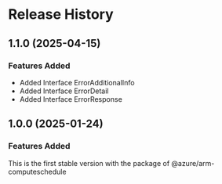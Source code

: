 # Release History
    
## 1.1.0 (2025-04-15)
    
### Features Added

  - Added Interface ErrorAdditionalInfo
  - Added Interface ErrorDetail
  - Added Interface ErrorResponse
    
    
## 1.0.0 (2025-01-24)

### Features Added

This is the first stable version with the package of @azure/arm-computeschedule
